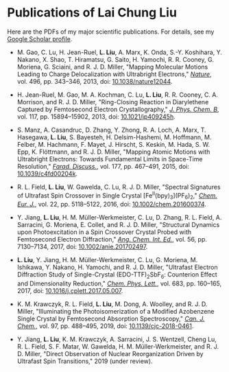 # Publications of Lai Chung Liu

Here are the PDFs of my major scientific publications. For details, see my [Google Scholar profile](https://scholar.google.ca/citations?user=zbmE0IIAAAAJ).

* M. Gao, C. Lu, H. Jean-Ruel, **L. Liu**, A. Marx, K. Onda, S.-Y. Koshihara, Y. Nakano, X. Shao, T. Hiramatsu, G. Saito, H. Yamochi, R. R. Cooney, G. Moriena, G. Sciaini, and R. J. D. Miller, "Mapping Molecular Motions Leading to Charge Delocalization with Ultrabright Electrons," [*Nature*](https://www.nature.com), vol. 496, pp. 343–346, 2013, doi: [10.1038/nature12044](https://doi.org/10.1038/nature12044).

* H. Jean-Ruel, M. Gao, M. A. Kochman, C. Lu, **L. Liu**, R. R. Cooney, C. A. Morrison, and R. J. D. Miller, "Ring-Closing Reaction in Diarylethene Captured by Femtosecond Electron Crystallography," [*J. Phys. Chem. B*](https://pubs.acs.org/journal/jpcbfk), vol. 117, pp. 15894–15902, 2013, doi: [10.1021/jp409245h](https://doi.org/10.1021/jp409245h).

* S. Manz, A. Casandruc, D. Zhang, Y. Zhong, R. A. Loch, A. Marx, T. Hasegawa, **L. Liu**, S. Bayesteh, H. Delsim-Hashemi, M. Hoffmann, M. Felber, M. Hachmann, F. Mayet, J. Hirscht, S. Keskin, M. Hada, S. W. Epp, K. Flöttmann, and R. J. D. Miller, "Mapping Atomic Motions with Ultrabright Electrons: Towards Fundamental Limits in Space-Time Resolution," [*Farad. Discuss.*](https://pubs.rsc.org/en/journals/journalissues/fd), vol. 177, pp. 467–491, 2015, doi: [10.1039/c4fd00204k](https://doi.org/10.1039/c4fd00204k).

* R. L. Field, **L. Liu**, W. Gawelda, C. Lu, R. J. D. Miller, "Spectral Signatures of Ultrafast Spin Crossover in Single Crystal \[Fe<sup>II</sup>(bpy)<sub>3</sub>\](PF<sub>6</sub>)<sub>2</sub>," [*Chem. Eur. J.*](https://onlinelibrary.wiley.com/journal/15213765), vol. 22, pp. 5118–5122, 2016, doi: [10.1002/chem.201600374](https://doi.org/10.1002/chem.201600374).

* Y. Jiang, **L. Liu**, H. M. Müller-Werkmeister, C. Lu, D. Zhang, R. L. Field, A. Sarracini, G. Moriena, E. Collet, and R. J. D. Miller, "Structural Dynamics upon Photoexcitation in a Spin Crossover Crystal Probed with Femtosecond Electron Diffraction," [*Ang. Chem. Int. Ed.*](https://onlinelibrary.wiley.com/journal/15213773), vol. 56, pp. 7130–7134, 2017, doi: [10.1002/anie.201702497](https://doi.org/10.1002/anie.201702497).

* **L. Liu**, Y. Jiang, H. M. Müller-Werkmeister, C. Lu, G. Moriena, M. Ishikawa, Y. Nakano, H. Yamochi, and R. J. D. Miller, "Ultrafast Electron Diffraction Study of Single-Crystal (EDO-TTF)<sub>2</sub>SbF<sub>6</sub>: Counterion Effect and Dimensionality Reduction," [*Chem. Phys. Lett.*](https://www.sciencedirect.com/journal/chemical-physics-letters), vol. 683, pp. 160–165, 2017, doi: [10.1016/j.cplett.2017.05.007](https://doi.org/10.1016/j.cplett.2017.05.007).

* K. M. Krawczyk, R. L. Field, **L. Liu**, M. Dong, A. Woolley, and R. J. D. Miller, "Illuminating the Photoisomerization of a Modified Azobenzene Single Crystal by Femtosecond Absorption Spectroscopy," [*Can. J. Chem.*](https://www.nrcresearchpress.com/journal/cjc), vol. 97, pp. 488–495, 2019, doi: [10.1139/cjc-2018-0461](https://doi.org/10.1139/cjc-2018-0461).

* Y. Jiang, **L. Liu**, K. M. Krawczyk, A. Sarracini, J. S. Wentzell, Cheng Lu, R. L. Field, S. F. Matar, W. Gawelda, H. M. Müller-Werkmeister, and R. J. D. Miller, "Direct Observation of Nuclear Reorganization Driven by Ultrafast Spin Transitions," 2019 (under review).
